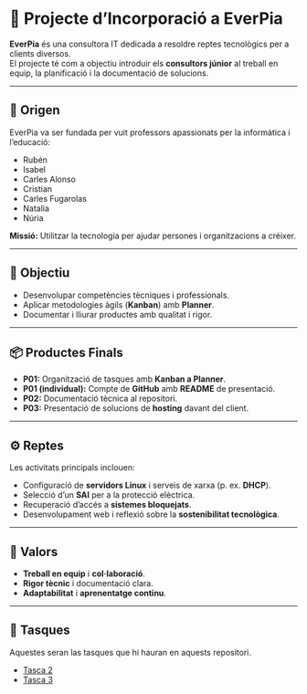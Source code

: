 # 🌟 Projecte d’Incorporació a EverPia

**EverPia** és una consultora IT dedicada a resoldre reptes tecnològics per a clients diversos.  
El projecte té com a objectiu introduir els **consultors júnior** al treball en equip, la planificació i la documentació de solucions.

---

## 🏢 Origen
EverPia va ser fundada per vuit professors apassionats per la informàtica i l’educació:  
- Rubén  
- Isabel  
- Carles Alonso  
- Cristian  
- Carles Fugarolas  
- Natalia  
- Núria  

**Missió:** Utilitzar la tecnologia per ajudar persones i organitzacions a créixer.

---

## 🎯 Objectiu
- Desenvolupar competències tècniques i professionals.  
- Aplicar metodologies àgils (**Kanban**) amb **Planner**.  
- Documentar i lliurar productes amb qualitat i rigor.

---

## 📦 Productes Finals
- **P01:** Organització de tasques amb **Kanban a Planner**.  
- **P01 (individual):** Compte de **GitHub** amb **README** de presentació.  
- **P02:** Documentació tècnica al repositori.  
- **P03:** Presentació de solucions de **hosting** davant del client.

---

## ⚙️ Reptes
Les activitats principals inclouen:  
- Configuració de **servidors Linux** i serveis de xarxa (p. ex. **DHCP**).  
- Selecció d’un **SAI** per a la protecció elèctrica.  
- Recuperació d’accés a **sistemes bloquejats**.  
- Desenvolupament web i reflexió sobre la **sostenibilitat tecnològica**.

---

## 🌱 Valors
- **Treball en equip** i **col·laboració**.  
- **Rigor tècnic** i documentació clara.  
- **Adaptabilitat** i **aprenentatge continu**.

---

## 📁 Tasques

Aquestes seran las tasques que hi hauran en aquests repositori.

- [Tasca 2](/tasca_02)
- [Tasca 3]()
